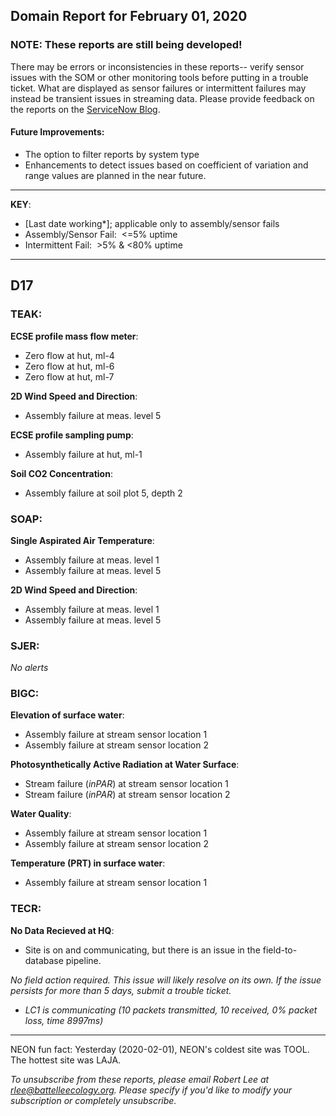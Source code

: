## Domain Report for February 01, 2020


### NOTE: These reports are still being developed!
There may be errors or inconsistencies in these reports-- verify sensor issues with the SOM or other monitoring tools before putting in a trouble ticket. What are displayed as sensor failures or intermittent failures may instead be transient issues in streaming data.
Please provide feedback on the reports on the [ServiceNow Blog](https://neon.service-now.com/community?id=community_blog&sys_id=9b4fbe8adbed734017ecf9041d9619be).

#### Future Improvements: 
 - The option to filter reports by system type 
 - Enhancements to detect issues based on coefficient of variation and range values are planned in the near future.

***

**KEY**:

 - [Last date working*]; applicable only to assembly/sensor fails
 - Assembly/Sensor Fail:&nbsp;&nbsp;<=5% uptime
 - Intermittent Fail:&nbsp;&nbsp;>5% & <80% uptime

***
## D17

### TEAK:

**ECSE profile mass flow meter**:
 - Zero flow at hut, ml-4
 - Zero flow at hut, ml-6
 - Zero flow at hut, ml-7

**2D Wind Speed and Direction**:
 - Assembly failure at meas. level 5

**ECSE profile sampling pump**:
 - Assembly failure at hut, ml-1

**Soil CO2 Concentration**:
 - Assembly failure at soil plot 5, depth 2

### SOAP:

**Single Aspirated Air Temperature**:
 - Assembly failure at meas. level 1
 - Assembly failure at meas. level 5

**2D Wind Speed and Direction**:
 - Assembly failure at meas. level 1
 - Assembly failure at meas. level 5

### SJER:

_No alerts_

### BIGC:

**Elevation of surface water**:
 - Assembly failure at stream sensor location 1
 - Assembly failure at stream sensor location 2

**Photosynthetically Active Radiation at Water Surface**:
 - Stream failure (_inPAR_) at stream sensor location 1
 - Stream failure (_inPAR_) at stream sensor location 2

**Water Quality**:
 - Assembly failure at stream sensor location 1
 - Assembly failure at stream sensor location 2

**Temperature (PRT) in surface water**:
 - Assembly failure at stream sensor location 1

### TECR:

**No Data Recieved at HQ**:
 - Site is on and communicating, but there is an issue in the field-to-database pipeline. 

 _*No field action required*. This issue will likely resolve on its own. If the issue persists for more than 5 days, submit a trouble ticket._
 - _LC1 is communicating (10 packets transmitted, 10 received, 0% packet loss, time 8997ms)_

***
NEON fun fact: Yesterday (2020-02-01), NEON's coldest site was TOOL. The hottest site was LAJA.

_To unsubscribe from these reports, please email Robert Lee at rlee@battelleecology.org. Please specify if you'd like to modify your subscription or completely unsubscribe._
